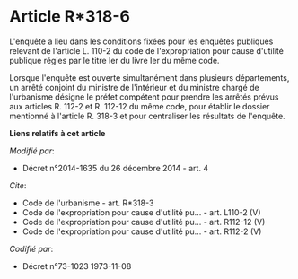 # Article R*318-6

L'enquête a lieu dans les conditions fixées pour les enquêtes publiques relevant de l'article L. 110-2 du code de
l'expropriation pour cause d'utilité publique régies par le titre Ier du livre Ier du même code. 

Lorsque l'enquête est ouverte simultanément dans plusieurs départements, un arrêté conjoint du ministre de l'intérieur et du
ministre chargé de l'urbanisme désigne le préfet compétent pour prendre les arrêtés prévus aux articles R. 112-2 et R. 112-12
du même code, pour établir le dossier mentionné à l'article R. 318-3 et pour centraliser les résultats de l'enquête.

**Liens relatifs à cet article**

_Modifié par_:

  - Décret n°2014-1635 du 26 décembre 2014 - art. 4

_Cite_:

  - Code de l'urbanisme - art. R*318-3
  - Code de l'expropriation pour cause d'utilité pu... - art. L110-2 (V)
  - Code de l'expropriation pour cause d'utilité pu... - art. R112-12 (V)
  - Code de l'expropriation pour cause d'utilité pu... - art. R112-2 (V)

_Codifié par_:

  - Décret n°73-1023 1973-11-08
